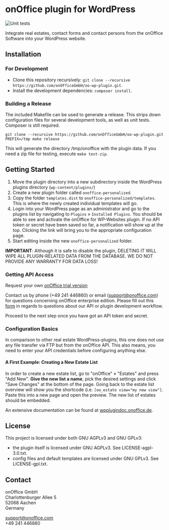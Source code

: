 # onOffice plugin for WordPress
![Unit tests](https://github.com/onOfficeGmbH/oo-wp-plugin/workflows/Unit%20tests/badge.svg?branch=master)

Integrate real estates, contact forms and contact persons from the onOffice Software into your WordPress website.

## Installation

### For Development

* Clone this repository recursively: `git clone --recursive https://github.com/onOfficeGmbH/oo-wp-plugin.git`.
* Install the development dependencies: `composer install`.

### Building a Release

The included Makefile can be used to generate a release. This strips down configuration files for several development tools, as well as unit tests.
Composer is still required.

```
git clone --recursive https://github.com/onOfficeGmbH/oo-wp-plugin.git
PREFIX=/tmp make release
```

This will generate the directory /tmp/onoffice with the plugin data. If you need a zip file for testing, execute `make test-zip`.

## Getting Started

1. Move the plugin directory into a new subdirectory inside the WordPress plugins directory (`wp-content/plugins/`)
2. Create a new plugin folder called `onoffice-personalized`.
3. Copy the folder `templates.dist` to `onoffice-personalized/templates`. This is where the newly created individual templates will go.
4. Login into your WordPress page as an administrator and go to the plugins list by navigating to `Plugins` » `Installed Plugins`. You should be able to see and activate the onOffice for WP-Websites plugin. If no API token or secret have been saved so far, a notification will show up at the top. Clicking the link will bring you to the appropriate configuration page.
5. Start editing inside the new `onoffice-personalized` folder.

**IMPORTANT**: Although it is safe to disable the plugin, DELETING IT WILL WIPE ALL PLUGIN-RELATED DATA FROM THE DATABASE. WE DO NOT PROVIDE ANY WARRANTY FOR DATA LOSS!

### Getting API Access

Request your own [onOffice trial version](https://onoffice.com/)

Contact us by phone (+49 241 446860) or email (support@onoffice.com) for questions concerning onOffice enterprise edition.
Please fill out this [form](https://wpplugindoc.onoffice.de/support-request/?lang=en) in regards to questions about our API or plugin development workflow.

Proceed to the next step once you have got an API token and secret.

### Configuration Basics

In comparison to other real estate WordPress-plugins, this one does not use any file transfer via FTP but from the onOffice API.
This also means, you need to enter your API credentials before configuring anything else.

#### A First Example: Creating a New Estate List
In order to create a new estate list, go to "onOffice" » "Estates" and press "Add New". **Give the new list a name**, pick the desired settings and click "Save Changes" at the bottom of the page. Going back to the estate list overview will show you the shortcode (i.e. `[oo_estate view="my new view"]`. Paste this into a new page and open the preview. The new list of estates should be embedded.

An extensive documentation can be found at [wpplugindoc.onoffice.de](https://wpplugindoc.onoffice.de/?lang=en).

## License

This project is licensed under both GNU AGPLv3 and GNU GPLv3:
 - the plugin itself is licensed under GNU AGPLv3. See LICENSE-agpl-3.0.txt.
 - config files and default templates are licensed under GNU GPLv3. See LICENSE-gpl.txt.


## Contact

onOffice GmbH\
Charlottenburger Allee 5\
52068 Aachen\
Germany

[support@onoffice.com](mailto://support@onoffice.com)\
+49 241 446860

